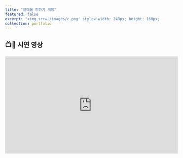 ```yaml
---
title: "장애물 피하기 게임"
featured: false
excerpt: "<img src='/images/c.png' style='width: 240px; height: 160px;'>"
collection: portfolio
---
```


## 📺🎥 시연 영상

<iframe width="560" height="315" src="https://www.youtube.com/embed/nUicNOQj_cg" 
title="YouTube video player" frameborder="0" 
allow="accelerometer; autoplay; clipboard-write; encrypted-media; gyroscope; picture-in-picture" 
allowfullscreen></iframe>






